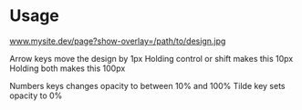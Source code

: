 # Usage
www.mysite.dev/page?show-overlay=/path/to/design.jpg

Arrow keys move the design by 1px
Holding control or shift makes this 10px
Holding both makes this 100px

Numbers keys changes opacity to between 10% and 100%
Tilde key sets opacity to 0%
